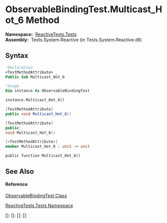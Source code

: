 # ObservableBindingTest.Multicast\_Hot\_6 Method

**Namespace:**  [ReactiveTests.Tests](ReactiveTests.Tests\ReactiveTests.Tests.md)  
**Assembly:**  Tests.System.Reactive (in Tests.System.Reactive.dll)

## Syntax

```vb
'Declaration
<TestMethodAttribute> _
Public Sub Multicast_Hot_6
```

```vb
'Usage
Dim instance As ObservableBindingTest

instance.Multicast_Hot_6()
```

```csharp
[TestMethodAttribute]
public void Multicast_Hot_6()
```

```c++
[TestMethodAttribute]
public:
void Multicast_Hot_6()
```

```fsharp
[<TestMethodAttribute>]
member Multicast_Hot_6 : unit -> unit 
```

```jscript
public function Multicast_Hot_6()
```

## See Also

#### Reference

[ObservableBindingTest Class](ObservableBindingTest\ObservableBindingTest.md)

[ReactiveTests.Tests Namespace](ReactiveTests.Tests\ReactiveTests.Tests.md)

[]: 
[]: 
[]: 
[]: 